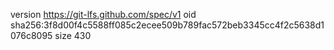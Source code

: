 version https://git-lfs.github.com/spec/v1
oid sha256:3f8d00f4c5588ff085c2ecee509b789fac572beb3345cc4f2c5638d1076c8095
size 430
